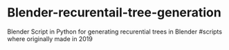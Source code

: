 # Blender-recurentail-tree-generation
Blender Script in Python for generating recurential trees in Blender 
#scripts where originally made in 2019
